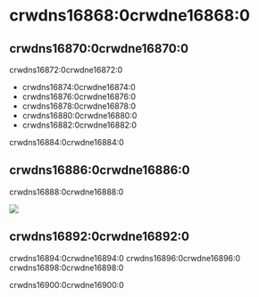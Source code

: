 # crwdns16868:0crwdne16868:0

## crwdns16870:0crwdne16870:0

crwdns16872:0crwdne16872:0

* crwdns16874:0crwdne16874:0
* crwdns16876:0crwdne16876:0
* crwdns16878:0crwdne16878:0
* crwdns16880:0crwdne16880:0
* crwdns16882:0crwdne16882:0

crwdns16884:0crwdne16884:0

## crwdns16886:0crwdne16886:0

crwdns16888:0crwdne16888:0

![](crwdns16890:0crwdne16890:0)

## crwdns16892:0crwdne16892:0

crwdns16894:0crwdne16894:0 crwdns16896:0crwdne16896:0 crwdns16898:0crwdne16898:0

crwdns16900:0crwdne16900:0